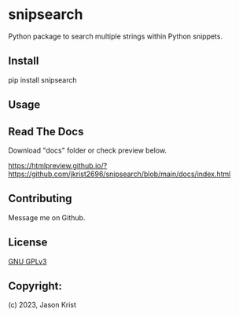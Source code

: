 # snipsearch

Python package to search multiple strings within Python snippets.

## Install

pip install snipsearch

## Usage



## Read The Docs

Download "docs" folder or check preview below.

https://htmlpreview.github.io/?https://github.com/jkrist2696/snipsearch/blob/main/docs/index.html


## Contributing

Message me on Github.

## License

[GNU GPLv3](https://choosealicense.com/licenses/gpl-3.0/)

## Copyright:

(c) 2023, Jason Krist